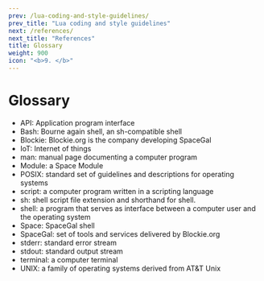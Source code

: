 ```yaml
---
prev: /lua-coding-and-style-guidelines/
prev_title: "Lua coding and style guidelines"
next: /references/
next_title: "References"
title: Glossary
weight: 900
icon: "<b>9. </b>"
---
```


# Glossary

- API: Application program interface
- Bash: Bourne again shell, an sh-compatible shell
- Blockie: Blockie.org is the company developing SpaceGal
- IoT: Internet of things
- man: manual page documenting a computer program
- Module: a Space Module
- POSIX: standard set of guidelines and descriptions for operating systems
- script: a computer program written in a scripting language
- sh: shell script file extension and shorthand for shell.
- shell: a program that serves as interface between a computer user and the operating system
- Space: SpaceGal shell
- SpaceGal: set of tools and services delivered by Blockie.org
- stderr: standard error stream
- stdout: standard output stream
- terminal: a computer terminal
- UNIX: a family of operating systems derived from AT&T Unix
